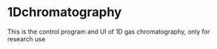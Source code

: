 # 1Dchromatography
This is the control program and UI of 1D gas chromatography, only for research use
